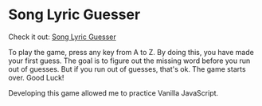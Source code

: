 # Song Lyric Guesser

Check it out: [Song Lyric Guesser](https://hoomanfor.github.io/song-lyric-guesser/)

To play the game, press any key from A to Z. By doing this, you have made your first guess. The goal is to figure out the missing word before you run out of guesses. But if you run out of guesses, that's ok. The game starts over. 
Good Luck!

Developing this game allowed me to practice Vanilla JavaScript.